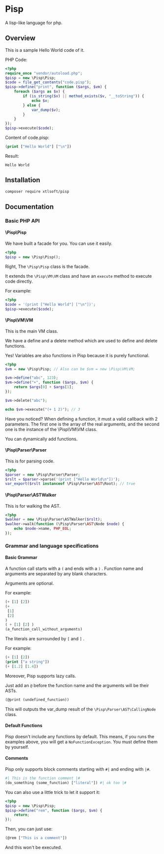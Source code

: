 # Pisp

A lisp-like language for php.

## Overview

This is a sample Hello World code of it.

PHP Code:

```php
<?php
require_once "vendor/autoload.php";
$pisp = new \Pisp\Pisp;
$code = file_get_contents("code.pisp");
$pisp->define("print", function ($args, $vm) {
    foreach ($args as $v) {
        if (is_string($v) || method_exists($v, "__toString")) {
            echo $v;
        } else {
            var_dump($v);
        }
    }
});
$pisp->execute($code);
```

Content of code.pisp:

```lisp
(print ["Hello World"] ["\n"])
```

Result:

```plain
Hello World
```

## Installation

```bash
composer require xtlsoft/pisp
```

## Documentation

### Basic PHP API

#### \Pisp\Pisp

We have built a facade for you.
You can use it easily.

```php
<?php
$pisp = new \Pisp\Pisp();
```

Right, The `\Pisp\Pisp` class is the facade.

It extends the `\Pisp\VM\VM` class and have an `execute` method to execute code directly.

For example:

```php
<?php
$code = '(print ["Hello World"] ["\n"])';
$pisp->execute($code);
```

#### \Pisp\VM\VM

This is the main VM class.

We have a define and a delete method which are used to define and delete functions.

Yes! Variables are also functions in Pisp because it is purely functional.

```php
<?php
$vm = new \Pisp\Pisp; // Also can be $vm = new \Pisp\VM\VM;

$vm->define("abc", 123);
$vm->define("+", function ($args, $vm) {
    return $args[0] + $args[1];
});

$vm->delete("abc");

echo $vm->execute("(+ 1 2)"); // 3
```

Have you noticed? When defining a function, it must a valid callback with 2 parameters.
The first one is the array of the real arguments, and the second one is the instance of the \Pisp\VM\VM class.

You can dynamically add functions.

#### \Pisp\Parser\Parser

This is for parsing code.

```php
<?php
$parser = new \Pisp\Parser\Parser;
$rslt = $parser->parse('(print ["Hello World\n"])');
var_export($rslt instanceof \Pisp\Parser\AST\Root); // true
```

#### \Pisp\Parser\ASTWalker

This is for walking the AST.

```php
<?php
$walker = new \Pisp\Parser\ASTWalker($rslt);
$walker->walk(function (\Pisp\Parser\AST\Node $node) {
    echo $node->name, PHP_EOL;
});
```

### Grammar and language specifications

#### Basic Grammar

A function call starts with a `(` and ends with a `)` .
Function name and arguments are separated by any blank characters.

Arguments are optional.

For example:

```lisp
(+ [1] [2])
(+
 [1]
 [2]
)
( + [1] [2] )
(a_function_call_without_arguments)
```

The literals are surrounded by `[` and `]` .

For example:

```lisp
(+ [1] [2])
(print ["a string"])
(+ [1.2] [1.4])
```

Moreover, Pisp supports lazy calls.

Just add an `@` before the function name and the arguments will be their ASTs.

```lisp
(@print (undefined_function))
```

This will outputs the var_dump result of the `\Pisp\Parser\AST\CallingNode` class.

#### Default Functions

Pisp doesn't include any functions by default. This means, if you runs the examples above, you will get a `NoFunctionException`. You must define them by yourself.

#### Comments

Pisp only supports block comments starting with `#|` and ending with `|#`.

```lisp
#| This is the function comment |#
(do_something (some_function) ["literal"]) #| ok too |#
```

You can also use a little trick to let it support it:

```php
<?php
$pisp = new \Pisp\Pisp;
$pisp->define("rem", function ($args, $vm) {
    return;
});
```

Then, you can just use:

```lisp
(@rem ["This is a comment"])
```

And this won't be executed.
